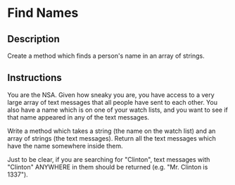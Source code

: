 # Find Names

## Description

Create a method which finds a person's name in an array of strings.

## Instructions

You are the NSA.  Given how sneaky you are, you have access to a very large array of text messages that all people have sent to each other.  You also have a name which is on one of your watch lists, and you want to see if that name appeared in any of the text messages.

Write a method which takes a string (the name on the watch list) and an array of strings (the text messages).  Return all the text messages which have the name somewhere inside them.

Just to be clear, if you are searching for "Clinton", text messages with "Clinton" ANYWHERE in them should be returned (e.g. "Mr. Clinton is 1337").
